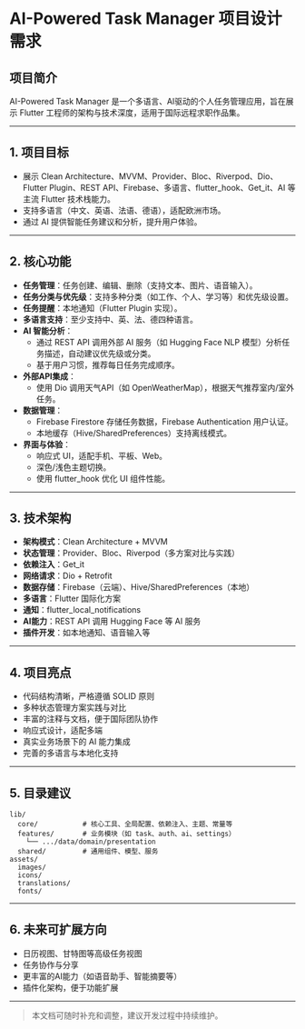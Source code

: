 # AI-Powered Task Manager 项目设计需求

## 项目简介
AI-Powered Task Manager 是一个多语言、AI驱动的个人任务管理应用，旨在展示 Flutter 工程师的架构与技术深度，适用于国际远程求职作品集。

---

## 1. 项目目标
- 展示 Clean Architecture、MVVM、Provider、Bloc、Riverpod、Dio、Flutter Plugin、REST API、Firebase、多语言、flutter_hook、Get_it、AI 等主流 Flutter 技术栈能力。
- 支持多语言（中文、英语、法语、德语），适配欧洲市场。
- 通过 AI 提供智能任务建议和分析，提升用户体验。

---

## 2. 核心功能
- **任务管理**：任务创建、编辑、删除（支持文本、图片、语音输入）。
- **任务分类与优先级**：支持多种分类（如工作、个人、学习等）和优先级设置。
- **任务提醒**：本地通知（Flutter Plugin 实现）。
- **多语言支持**：至少支持中、英、法、德四种语言。
- **AI 智能分析**：
  - 通过 REST API 调用外部 AI 服务（如 Hugging Face NLP 模型）分析任务描述，自动建议优先级或分类。
  - 基于用户习惯，推荐每日任务完成顺序。
- **外部API集成**：
  - 使用 Dio 调用天气API（如 OpenWeatherMap），根据天气推荐室内/室外任务。
- **数据管理**：
  - Firebase Firestore 存储任务数据，Firebase Authentication 用户认证。
  - 本地缓存（Hive/SharedPreferences）支持离线模式。
- **界面与体验**：
  - 响应式 UI，适配手机、平板、Web。
  - 深色/浅色主题切换。
  - 使用 flutter_hook 优化 UI 组件性能。

---

## 3. 技术架构
- **架构模式**：Clean Architecture + MVVM
- **状态管理**：Provider、Bloc、Riverpod（多方案对比与实践）
- **依赖注入**：Get_it
- **网络请求**：Dio + Retrofit
- **数据存储**：Firebase（云端）、Hive/SharedPreferences（本地）
- **多语言**：Flutter 国际化方案
- **通知**：flutter_local_notifications
- **AI能力**：REST API 调用 Hugging Face 等 AI 服务
- **插件开发**：如本地通知、语音输入等

---

## 4. 项目亮点
- 代码结构清晰，严格遵循 SOLID 原则
- 多种状态管理方案实践与对比
- 丰富的注释与文档，便于国际团队协作
- 响应式设计，适配多端
- 真实业务场景下的 AI 能力集成
- 完善的多语言与本地化支持

---

## 5. 目录建议
```
lib/
  core/           # 核心工具、全局配置、依赖注入、主题、常量等
  features/       # 业务模块（如 task、auth、ai、settings）
    └── .../data/domain/presentation
  shared/         # 通用组件、模型、服务
assets/
  images/
  icons/
  translations/
  fonts/
```

---

## 6. 未来可扩展方向
- 日历视图、甘特图等高级任务视图
- 任务协作与分享
- 更丰富的AI能力（如语音助手、智能摘要等）
- 插件化架构，便于功能扩展

---

> 本文档可随时补充和调整，建议开发过程中持续维护。 